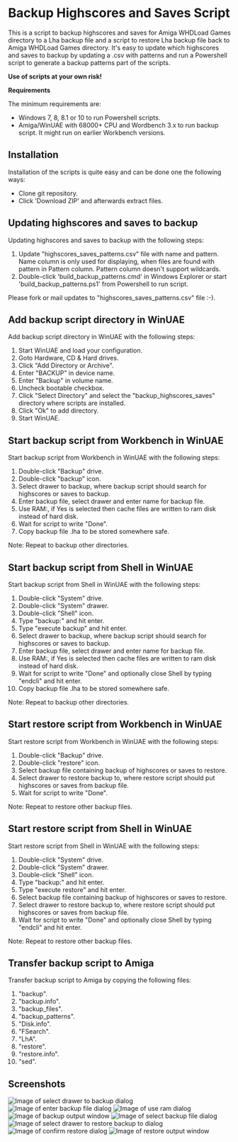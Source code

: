 # Backup Highscores and Saves Script

This is a script to backup highscores and saves for Amiga WHDLoad Games directory to a Lha backup file and a script to restore Lha backup file back to Amiga WHDLoad Games directory. It's easy to update which highscores and saves to backup by updating a .csv with patterns and run a Powershell script to generate a backup patterns part of the scripts.

**Use of scripts at your own risk!**

**Requirements**

The minimum requirements are:

* Windows 7, 8, 8.1 or 10 to run Powershell scripts.
* Amiga/WinUAE with 68000+ CPU and Wordbench 3.x to run backup script. It might run on earlier Workbench versions.

## Installation

Installation of the scripts is quite easy and can be done one the following ways: 

* Clone git repository.
* Click 'Download ZIP' and afterwards extract files.

## Updating highscores and saves to backup

Updating highscores and saves to backup with the following steps:

1. Update "highscores_saves_patterns.csv" file with name and pattern. Name column is only used for displaying, when files are found with pattern in Pattern column. Pattern column doesn't support wildcards.
2. Double-click 'build_backup_patterns.cmd' in Windows Explorer or start 'build_backup_patterns.ps1' from Powershell to run script.

Please fork or mail updates to "highscores_saves_patterns.csv" file :-).

## Add backup script directory in WinUAE

Add backup script directory in WinUAE with the following steps:

1. Start WinUAE and load your configuration.
2. Goto Hardware, CD & Hard drives.
3. Click "Add Directory or Archive".
4. Enter "BACKUP" in device name.
5. Enter "Backup" in volume name.
6. Uncheck bootable checkbox.
7. Click "Select Directory" and select the "backup_highscores_saves" directory where scripts are installed.
8. Click "Ok" to add directory.
9. Start WinUAE.

## Start backup script from Workbench in WinUAE

Start backup script from Workbench in WinUAE with the following steps:

1. Double-click "Backup" drive.
2. Double-click "backup" icon.
3. Select drawer to backup, where backup script should search for highscores or saves to backup.
4. Enter backup file, select drawer and enter name for backup file.
5. Use RAM:, if Yes is selected then cache files are written to ram disk instead of hard disk.
6. Wait for script to write "Done".
7. Copy backup file .lha to be stored somewhere safe.

Note: Repeat to backup other directories.

## Start backup script from Shell in WinUAE

Start backup script from Shell in WinUAE with the following steps:

1. Double-click "System" drive.
2. Double-click "System" drawer.
3. Double-click "Shell" icon.
4. Type "backup:" and hit enter.
5. Type "execute backup" and hit enter.
5. Select drawer to backup, where backup script should search for highscores or saves to backup.
6. Enter backup file, select drawer and enter name for backup file.
7. Use RAM:, if Yes is selected then cache files are written to ram disk instead of hard disk.
8. Wait for script to write "Done" and optionally close Shell by typing "endcli" and hit enter.
9. Copy backup file .lha to be stored somewhere safe.

Note: Repeat to backup other directories. 

## Start restore script from Workbench in WinUAE

Start restore script from Workbench in WinUAE with the following steps:

1. Double-click "Backup" drive.
2. Double-click "restore" icon.
3. Select backup file containing backup of highscores or saves to restore.
4. Select drawer to restore backup to, where restore script should put highscores or saves from backup file.
5. Wait for script to write "Done".

Note: Repeat to restore other backup files. 

## Start restore script from Shell in WinUAE

Start restore script from Shell in WinUAE with the following steps:

1. Double-click "System" drive.
2. Double-click "System" drawer.
3. Double-click "Shell" icon.
4. Type "backup:" and hit enter.
5. Type "execute restore" and hit enter.
6. Select backup file containing backup of highscores or saves to restore.
7. Select drawer to restore backup to, where restore script should put highscores or saves from backup file.
8. Wait for script to write "Done" and optionally close Shell by typing "endcli" and hit enter.

Note: Repeat to restore other backup files. 

## Transfer backup script to Amiga

Transfer backup script to Amiga by copying the following files:

1. "backup".
2. "backup.info".
3. "backup_files".
4. "backup_patterns".
5. "Disk.info".
6. "FSearch".
7. "LhA".
8. "restore".
9. "restore.info".
10. "sed".

## Screenshots

![Image of select drawer to backup dialog](https://raw.githubusercontent.com/henrikstengaard/amiga-whdload-game-scripts/master/backup_highscores_saves/screen1.png)
![Image of enter backup file dialog](https://raw.githubusercontent.com/henrikstengaard/amiga-whdload-game-scripts/master/backup_highscores_saves/screen2.png)
![Image of use ram dialog](https://raw.githubusercontent.com/henrikstengaard/amiga-whdload-game-scripts/master/backup_highscores_saves/screen3.png)
![Image of backup output window](https://raw.githubusercontent.com/henrikstengaard/amiga-whdload-game-scripts/master/backup_highscores_saves/screen4.png)
![Image of select backup file dialog](https://raw.githubusercontent.com/henrikstengaard/amiga-whdload-game-scripts/master/backup_highscores_saves/screen5.png)
![Image of select drawer to restore backup to dialog](https://raw.githubusercontent.com/henrikstengaard/amiga-whdload-game-scripts/master/backup_highscores_saves/screen6.png)
![Image of confirm restore dialog](https://raw.githubusercontent.com/henrikstengaard/amiga-whdload-game-scripts/master/backup_highscores_saves/screen7.png)
![Image of restore output window](https://raw.githubusercontent.com/henrikstengaard/amiga-whdload-game-scripts/master/backup_highscores_saves/screen8.png)
